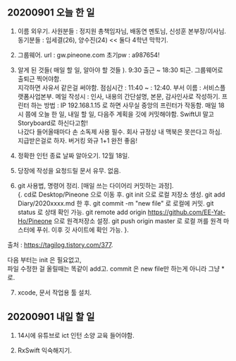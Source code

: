 ## 20200901 오늘 한 일
1. 이름 외우기. 
사원분들 : 정지원 총책임자님, 배동연 멘토님, 신성훈 본부장/이사님. 
동기분들 : 임세결(26), 양수진(24) << 둘다 4학년 막학기. 

2. 그룹웨어. 
url : gw.pineone.com 
초기pw : a987654!

3. 알게 된 것들( 매일 할 일, 알아야 할 것들 ). 
9:30 출근 ~ 18:30 퇴근. 그룹웨어로 출퇴근 찍어야함.  
지각하면 사유서 같은걸 써야함. 
점심시간 : 11:40 ~ : 12:40. 
부서 이름 : 서비스플랫폼사업본부. 
메일 작성시 : 인사, 내용의 간단설명, 본문, 감사인사로 작성하기. 
프린터 하는 방법 : IP 192.168.1.15 로 하면 사무실 중앙의 프린터가 작동함. 
매일 18시 쯤에 오늘 한 일, 내일 할 일, 다음주 계획을 깃에 커밋해야함. 
SwiftUI 말고 Storyboard로 하신다고함!  
나갔다 들어올때마다 손 소독제 사용 필수. 
회사 규정상 내 맥북은 못쓴다고 하심. 지급받은걸로 하자. 
버거킹 와규 1+1 완전 좋음!  

4. 정확한 인턴 종료 날짜 알아오기. 
12월 18일. 

5. 당장에 작성을 요청드릴 문서 유무. 
없음. 

6. git 사용법, 명령어 정리. 
[매일 쓰는 다이어리 커밋하는 과정].  
{. 
cd로 Desktop/Pineone 으로 이동 후. 
git init 으로 로컬 저장소 생성. 
git add Diary/2020xxxx.md 한 후. 
git commit -m "new file" 로 로컬에 커밋. 
git status 로 상태 확인 가능. 
git remote add origin https://github.com/EE-Yat-Ho/Pineone 으로 원격저장소 설정. 
git push origin master 로 로컬 꺼를 원격 마스터에 푸쉬. 
이후 깃 사이트에 확인 가능. 
}. 

출처 : https://tagilog.tistory.com/377. 

다음 부터는 init 은 필요없고,  
파일 수정한 걸 올릴때는 똑같이 add고. 
commit 은 new file만 하는게 아니라 그냥 *로. 

7. xcode, 문서 작업용 툴 설치. 


## 20200901 내일 할 일
1. 14시에 유튜브로 ict 인턴 소양 교육 들어야함. 

2. RxSwift 익숙해지기. 
